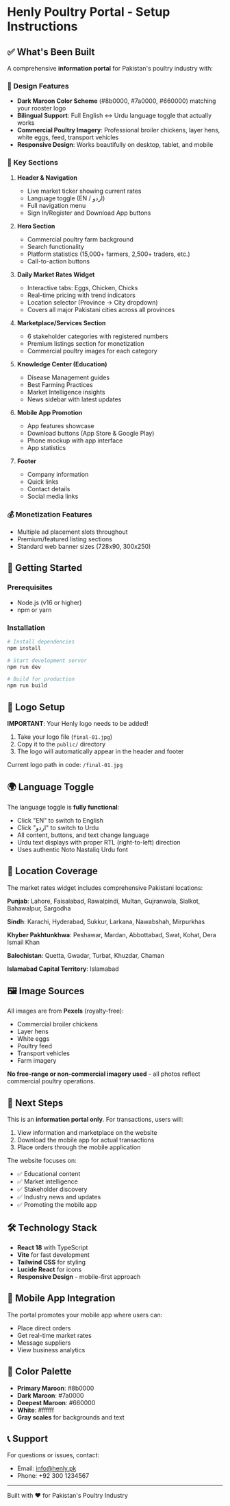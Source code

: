 # Henly Poultry Portal - Setup Instructions

## ✅ What's Been Built

A comprehensive **information portal** for Pakistan's poultry industry with:

### 🎨 Design Features
- **Dark Maroon Color Scheme** (#8b0000, #7a0000, #660000) matching your rooster logo
- **Bilingual Support**: Full English ↔ Urdu language toggle that actually works
- **Commercial Poultry Imagery**: Professional broiler chickens, layer hens, white eggs, feed, transport vehicles
- **Responsive Design**: Works beautifully on desktop, tablet, and mobile

### 📱 Key Sections

1. **Header & Navigation**
   - Live market ticker showing current rates
   - Language toggle (EN / اردو)
   - Full navigation menu
   - Sign In/Register and Download App buttons

2. **Hero Section**
   - Commercial poultry farm background
   - Search functionality
   - Platform statistics (15,000+ farmers, 2,500+ traders, etc.)
   - Call-to-action buttons

3. **Daily Market Rates Widget**
   - Interactive tabs: Eggs, Chicken, Chicks
   - Real-time pricing with trend indicators
   - Location selector (Province → City dropdown)
   - Covers all major Pakistani cities across all provinces

4. **Marketplace/Services Section**
   - 6 stakeholder categories with registered numbers
   - Premium listings section for monetization
   - Commercial poultry images for each category

5. **Knowledge Center (Education)**
   - Disease Management guides
   - Best Farming Practices
   - Market Intelligence insights
   - News sidebar with latest updates

6. **Mobile App Promotion**
   - App features showcase
   - Download buttons (App Store & Google Play)
   - Phone mockup with app interface
   - App statistics

7. **Footer**
   - Company information
   - Quick links
   - Contact details
   - Social media links

### 💰 Monetization Features
- Multiple ad placement slots throughout
- Premium/featured listing sections
- Standard web banner sizes (728x90, 300x250)

## 🚀 Getting Started

### Prerequisites
- Node.js (v16 or higher)
- npm or yarn

### Installation
```bash
# Install dependencies
npm install

# Start development server
npm run dev

# Build for production
npm run build
```

## 📸 Logo Setup

**IMPORTANT**: Your Henly logo needs to be added!

1. Take your logo file (`final-01.jpg`)
2. Copy it to the `public/` directory
3. The logo will automatically appear in the header and footer

Current logo path in code: `/final-01.jpg`

## 🌍 Language Toggle

The language toggle is **fully functional**:

- Click "EN" to switch to English
- Click "اردو" to switch to Urdu
- All content, buttons, and text change language
- Urdu text displays with proper RTL (right-to-left) direction
- Uses authentic Noto Nastaliq Urdu font

## 📍 Location Coverage

The market rates widget includes comprehensive Pakistani locations:

**Punjab**: Lahore, Faisalabad, Rawalpindi, Multan, Gujranwala, Sialkot, Bahawalpur, Sargodha

**Sindh**: Karachi, Hyderabad, Sukkur, Larkana, Nawabshah, Mirpurkhas

**Khyber Pakhtunkhwa**: Peshawar, Mardan, Abbottabad, Swat, Kohat, Dera Ismail Khan

**Balochistan**: Quetta, Gwadar, Turbat, Khuzdar, Chaman

**Islamabad Capital Territory**: Islamabad

## 🖼️ Image Sources

All images are from **Pexels** (royalty-free):
- Commercial broiler chickens
- Layer hens
- White eggs
- Poultry feed
- Transport vehicles
- Farm imagery

**No free-range or non-commercial imagery used** - all photos reflect commercial poultry operations.

## 🎯 Next Steps

This is an **information portal only**. For transactions, users will:
1. View information and marketplace on the website
2. Download the mobile app for actual transactions
3. Place orders through the mobile application

The website focuses on:
- ✅ Educational content
- ✅ Market intelligence
- ✅ Stakeholder discovery
- ✅ Industry news and updates
- ✅ Promoting the mobile app

## 🛠️ Technology Stack

- **React 18** with TypeScript
- **Vite** for fast development
- **Tailwind CSS** for styling
- **Lucide React** for icons
- **Responsive Design** - mobile-first approach

## 📱 Mobile App Integration

The portal promotes your mobile app where users can:
- Place direct orders
- Get real-time market rates
- Message suppliers
- View business analytics

## 🎨 Color Palette

- **Primary Maroon**: #8b0000
- **Dark Maroon**: #7a0000
- **Deepest Maroon**: #660000
- **White**: #ffffff
- **Gray scales** for backgrounds and text

## 📞 Support

For questions or issues, contact:
- Email: info@henly.pk
- Phone: +92 300 1234567

---

Built with ❤️ for Pakistan's Poultry Industry
